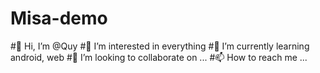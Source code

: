 # Misa-demo
 
#👋 Hi, I’m @Quy
#👀 I’m interested in everything
#🌱 I’m currently learning android, web
#💞️ I’m looking to collaborate on ...
#📫 How to reach me ...
